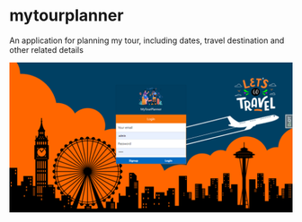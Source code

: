 # mytourplanner
An application for planning my tour, including dates, travel destination and other related details

![screenshot](https://github.com/lawrence-gandhar/mytourplanner/blob/main/mytourplanner/app/static/login_page.png)
